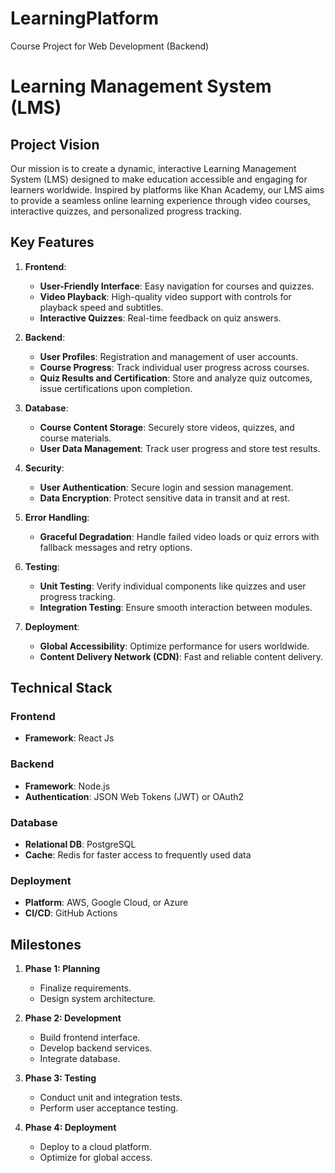 # LearningPlatform
Course Project for Web Development (Backend)

# Learning Management System (LMS)

## Project Vision
Our mission is to create a dynamic, interactive Learning Management System (LMS) designed to make education accessible and engaging for learners worldwide. Inspired by platforms like Khan Academy, our LMS aims to provide a seamless online learning experience through video courses, interactive quizzes, and personalized progress tracking.

## Key Features
1. **Frontend**:
   - **User-Friendly Interface**: Easy navigation for courses and quizzes.
   - **Video Playback**: High-quality video support with controls for playback speed and subtitles.
   - **Interactive Quizzes**: Real-time feedback on quiz answers.

2. **Backend**:
   - **User Profiles**: Registration and management of user accounts.
   - **Course Progress**: Track individual user progress across courses.
   - **Quiz Results and Certification**: Store and analyze quiz outcomes, issue certifications upon completion.

3. **Database**:
   - **Course Content Storage**: Securely store videos, quizzes, and course materials.
   - **User Data Management**: Track user progress and store test results.

4. **Security**:
   - **User Authentication**: Secure login and session management.
   - **Data Encryption**: Protect sensitive data in transit and at rest.

5. **Error Handling**:
   - **Graceful Degradation**: Handle failed video loads or quiz errors with fallback messages and retry options.

6. **Testing**:
   - **Unit Testing**: Verify individual components like quizzes and user progress tracking.
   - **Integration Testing**: Ensure smooth interaction between modules.

7. **Deployment**:
   - **Global Accessibility**: Optimize performance for users worldwide.
   - **Content Delivery Network (CDN)**: Fast and reliable content delivery.

## Technical Stack
### Frontend
- **Framework**: React Js

### Backend
- **Framework**: Node.js
- **Authentication**: JSON Web Tokens (JWT) or OAuth2

### Database
- **Relational DB**: PostgreSQL
- **Cache**: Redis for faster access to frequently used data

### Deployment
- **Platform**: AWS, Google Cloud, or Azure
- **CI/CD**: GitHub Actions

## Milestones
1. **Phase 1: Planning**
   - Finalize requirements.
   - Design system architecture.

2. **Phase 2: Development**
   - Build frontend interface.
   - Develop backend services.
   - Integrate database.

3. **Phase 3: Testing**
   - Conduct unit and integration tests.
   - Perform user acceptance testing.

4. **Phase 4: Deployment**
   - Deploy to a cloud platform.
   - Optimize for global access.
